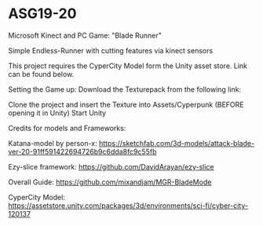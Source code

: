 # ASG19-20
Microsoft Kinect and PC Game: "Blade Runner"

Simple Endless-Runner with cutting features via kinect sensors

This project requires the CyperCity Model form the Unity asset store. Link can be found below.

Setting the Game up:
Download the Texturepack from the following link:

Clone the project and insert the Texture into Assets/Cyperpunk (BEFORE opening it in Unity)
Start Unity


Credits for models and Frameworks:

Katana-model by person-x:
https://sketchfab.com/3d-models/attack-blade-ver-20-91ff591422694726b9c6dda8fc9c55fb

Ezy-slice framework:
https://github.com/DavidArayan/ezy-slice

Overall Guide:
https://github.com/mixandjam/MGR-BladeMode

CyperCity Model:
https://assetstore.unity.com/packages/3d/environments/sci-fi/cyber-city-120137
